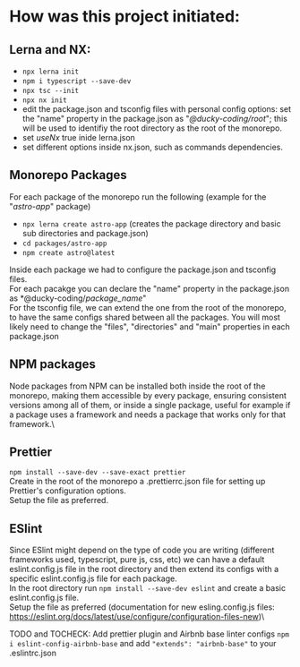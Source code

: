 # How was this project initiated:
## Lerna and NX:
- ```npx lerna init```
- ```npm i typescript --save-dev```
- ```npx tsc --init```
- ```npx nx init```
- edit the package.json and tsconfig files with personal config options: set the "name" property in the package.json as "_@ducky-coding/root_"; this will be used to identifiy the root directory as the root of the monorepo.
- set _useNx_ true inide lerna.json
- set different options inside nx.json, such as commands dependencies.

## Monorepo Packages
For each package of the monorepo run the following (example for the "_astro-app_" package)
- ```npx lerna create astro-app```  (creates the package directory and basic sub directories and package.json)
- ```cd packages/astro-app```
- ```npm create astro@latest```

Inside each package we had to configure the package.json and tsconfig files.\
For each pacakge you can declare the "name" property in the package.json as *@ducky-coding/_package_name_"\
For the tsconfig file, we can extend the one from the root of the monorepo, to have the same configs shared between all the packages.
You will most likely need to change the "files", "directories" and "main" properties in each package.json

## NPM packages
Node packages from NPM can be installed both inside the root of the monorepo, making them accessible by every package, ensuring consistent versions among all of them, or inside a single package, useful  for example if a package uses a framework and needs a package that works only for that framework.\


## Prettier
```npm install --save-dev --save-exact prettier```\
Create in the root of the monorepo a .prettierrc.json file for setting up Prettier's configuration options.\
Setup the file as preferred.

## ESlint
Since ESlint might depend on the type of code you are writing (different frameworks used, typescript, pure js, css, etc) we can have a default eslint.config.js file in the root directory and then extend its configs with a specific eslint.config.js file for each package.\
In the root directory run ```npm install --save-dev eslint``` and create a basic eslint.config.js file.\
Setup the file as preferred (documentation for new esling.config.js files: https://eslint.org/docs/latest/use/configure/configuration-files-new)\

TODO and TOCHECK: Add prettier plugin and Airbnb base linter configs ```npm i eslint-config-airbnb-base``` and add ```"extends": "airbnb-base"``` to your .eslintrc.json


